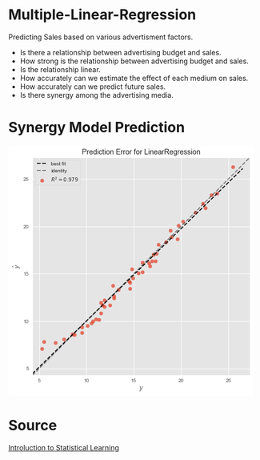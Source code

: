 # Multiple-Linear-Regression
Predicting Sales based on various advertisment factors.

* Is there a relationship between advertising budget and sales.
* How strong is the relationship between advertising budget and sales.
* Is the relationship linear.
* How accurately can we estimate the effect of each medium on sales.
* How accurately can we predict future sales.
* Is there synergy among the advertising media.


# Synergy Model Prediction
![](Data/Model%20Fit.png)

# Source 
[Introluction to Statistical Learning](https://www.kaggle.com/hellbuoy/sales-advertisment)
